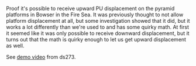 Proof it's possible to receive upward PU displacement on the pyramid platforms in Bowser in the Fire Sea. It was previously thought to not allow platform displacement at all, but some investigation showed that it did, but it works a lot differently than we're used to and has some quirky math. At first it seemed like it was only possible to receive downward displacement, but it turns out that the math is quirky enough to let us get upward displacement as well.

See [demo video](https://www.youtube.com/watch?v=bS_5UJLibKc) from ds273.
